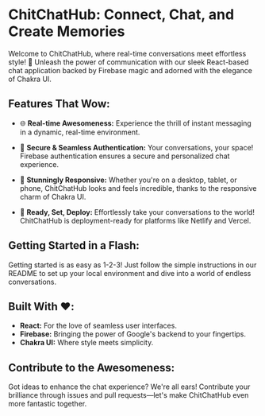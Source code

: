# ChitChatHub: Connect, Chat, and Create Memories

Welcome to ChitChatHub, where real-time conversations meet effortless style! 🚀 Unleash the power of communication with our sleek React-based chat application backed by Firebase magic and adorned with the elegance of Chakra UI.

## Features That Wow:

- 🌐 **Real-time Awesomeness:** Experience the thrill of instant messaging in a dynamic, real-time environment.
  
- 🔐 **Secure & Seamless Authentication:** Your conversations, your space! Firebase authentication ensures a secure and personalized chat experience.

- 🎨 **Stunningly Responsive:** Whether you're on a desktop, tablet, or phone, ChitChatHub looks and feels incredible, thanks to the responsive charm of Chakra UI.

- 🚀 **Ready, Set, Deploy:** Effortlessly take your conversations to the world! ChitChatHub is deployment-ready for platforms like Netlify and Vercel.

## Getting Started in a Flash:

Getting started is as easy as 1-2-3! Just follow the simple instructions in our README to set up your local environment and dive into a world of endless conversations.

## Built With ❤️:

- **React:** For the love of seamless user interfaces.
- **Firebase:** Bringing the power of Google's backend to your fingertips.
- **Chakra UI:** Where style meets simplicity.

## Contribute to the Awesomeness:

Got ideas to enhance the chat experience? We're all ears! Contribute your brilliance through issues and pull requests—let's make ChitChatHub even more fantastic together.


